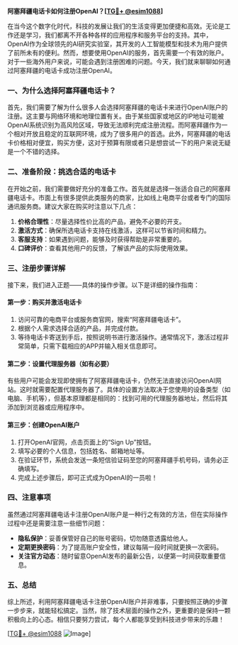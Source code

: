 **阿塞拜疆电话卡如何注册OpenAI？[[TG💪+ @esim1088](https://t.me/s/esim1088)]**

在当今这个数字化时代，科技的发展让我们的生活变得更加便捷和高效。无论是工作还是学习，我们都离不开各种各样的应用程序和服务平台的支持。其中，OpenAI作为全球领先的AI研究实验室，其开发的人工智能模型和技术为用户提供了前所未有的便利。然而，想要使用OpenAI的服务，首先需要一个有效的账户。对于一些海外用户来说，可能会遇到注册困难的问题。今天，我们就来聊聊如何通过阿塞拜疆的电话卡成功注册OpenAI。

### 一、为什么选择阿塞拜疆电话卡？

首先，我们需要了解为什么很多人会选择阿塞拜疆的电话卡来进行OpenAI账户的注册。这主要与网络环境和地理位置有关。由于某些国家或地区的IP地址可能被OpenAI系统识别为高风险区域，导致无法顺利完成注册流程。而阿塞拜疆作为一个相对开放且稳定的互联网环境，成为了很多用户的首选。此外，阿塞拜疆的电话卡价格相对便宜，购买方便，这对于预算有限或者只是想尝试一下的用户来说无疑是一个不错的选择。

### 二、准备阶段：挑选合适的电话卡

在开始之前，我们需要做好充分的准备工作。首先就是选择一张适合自己的阿塞拜疆电话卡。市面上有很多提供此类服务的商家，比如线上电商平台或者专门的国际通讯服务商。建议大家在购买时注意以下几点：

1. **价格合理性**：尽量选择性价比高的产品，避免不必要的开支。
2. **激活方式**：确保所选电话卡支持在线激活，这样可以节省时间和精力。
3. **客服支持**：如果遇到问题，能够及时获得帮助是非常重要的。
4. **口碑评价**：查看其他用户的反馈，了解该产品的实际使用效果。

### 三、注册步骤详解

接下来，我们进入正题——具体的操作步骤。以下是详细的操作指南：

#### 第一步：购买并激活电话卡

1. 访问可靠的电商平台或服务商官网，搜索“阿塞拜疆电话卡”。
2. 根据个人需求选择合适的产品，并完成付款。
3. 等待电话卡寄送到手后，按照说明书进行激活操作。通常情况下，激活过程非常简单，只需下载相应的APP并输入相关信息即可。

#### 第二步：设置代理服务器（如有必要）

有些用户可能会发现即使拥有了阿塞拜疆电话卡，仍然无法直接访问OpenAI网站。这时就需要配置代理服务器了。具体的设置方法取决于您使用的设备类型（如电脑、手机等），但基本原理都是相同的：找到可用的代理服务器地址，然后将其添加到浏览器或应用程序中。

#### 第三步：创建OpenAI账户

1. 打开OpenAI官网，点击页面上的“Sign Up”按钮。
2. 填写必要的个人信息，包括姓名、邮箱地址等。
3. 在验证环节，系统会发送一条短信验证码至您的阿塞拜疆手机号码，请务必正确填写。
4. 完成上述步骤后，即可正式成为OpenAI的一员啦！

### 四、注意事项

虽然通过阿塞拜疆电话卡注册OpenAI账户是一种行之有效的方法，但在实际操作过程中还是需要注意一些细节问题：

- **隐私保护**：妥善保管好自己的账号密码，切勿随意透露给他人。
- **定期更换密码**：为了提高账户安全性，建议每隔一段时间就更换一次密码。
- **关注官方动态**：随时留意OpenAI发布的最新公告，以便第一时间获取重要信息。

### 五、总结

综上所述，利用阿塞拜疆电话卡注册OpenAI账户并非难事，只要按照正确的步骤一步步来，就能轻松搞定。当然，除了技术层面的操作之外，更重要的是保持一颗积极向上的心态。相信只要努力尝试，每个人都能享受到科技进步带来的乐趣！

[[TG💪+ @esim1088](https://t.me/s/esim1088) ![Image](https://i.postimg.cc/4NQfJmqS/Snipaste-2025-05-13-00-14-12.png)]